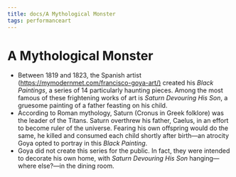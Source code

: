 ```yaml
---
title: docs/A Mythological Monster
tags: performanceart
---
```


# A Mythological Monster

- Between 1819 and 1823, the Spanish artist (<https://mymodernmet.com/francisco-goya-art/)> created his _Black Paintings_, a series of 14 particularly haunting pieces. Among the most famous of these frightening works of art is _Saturn Devouring His Son_, a gruesome painting of a father feasting on his child.
- According to Roman mythology, Saturn (Cronus in Greek folklore) was the leader of the Titans. Saturn overthrew his father, Caelus, in an effort to become ruler of the universe. Fearing his own offspring would do the same, he killed and consumed each child shortly after birth—an atrocity Goya opted to portray in this _Black Painting_.
- Goya did not create this series for the public. In fact, they were intended to decorate his own home, with _Saturn Devouring His Son_ hanging—where else?—in the dining room.